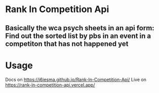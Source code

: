 # Rank In Competition Api
## Basically the wca psych sheets in an api form: Find out the sorted list by pbs in an event in a competiton that has not happened yet

# Usage
Docs on https://i6iesma.github.io/Rank-In-Competition-Api/
Live on https://rank-in-competition-api.vercel.app/